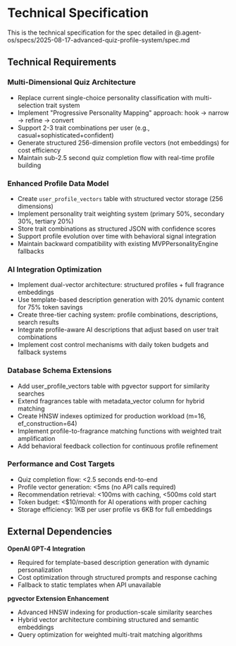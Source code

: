 # Technical Specification

This is the technical specification for the spec detailed in @.agent-os/specs/2025-08-17-advanced-quiz-profile-system/spec.md

## Technical Requirements

### Multi-Dimensional Quiz Architecture

- Replace current single-choice personality classification with multi-selection trait system
- Implement "Progressive Personality Mapping" approach: hook → narrow → refine → convert
- Support 2-3 trait combinations per user (e.g., casual+sophisticated+confident)
- Generate structured 256-dimension profile vectors (not embeddings) for cost efficiency
- Maintain sub-2.5 second quiz completion flow with real-time profile building

### Enhanced Profile Data Model

- Create `user_profile_vectors` table with structured vector storage (256 dimensions)
- Implement personality trait weighting system (primary 50%, secondary 30%, tertiary 20%)
- Store trait combinations as structured JSON with confidence scores
- Support profile evolution over time with behavioral signal integration
- Maintain backward compatibility with existing MVPPersonalityEngine fallbacks

### AI Integration Optimization

- Implement dual-vector architecture: structured profiles + full fragrance embeddings
- Use template-based description generation with 20% dynamic content for 75% token savings
- Create three-tier caching system: profile combinations, descriptions, search results
- Integrate profile-aware AI descriptions that adjust based on user trait combinations
- Implement cost control mechanisms with daily token budgets and fallback systems

### Database Schema Extensions

- Add user_profile_vectors table with pgvector support for similarity searches
- Extend fragrances table with metadata_vector column for hybrid matching
- Create HNSW indexes optimized for production workload (m=16, ef_construction=64)
- Implement profile-to-fragrance matching functions with weighted trait amplification
- Add behavioral feedback collection for continuous profile refinement

### Performance and Cost Targets

- Quiz completion flow: <2.5 seconds end-to-end
- Profile vector generation: <5ms (no API calls required)
- Recommendation retrieval: <100ms with caching, <500ms cold start
- Token budget: <$10/month for AI operations with proper caching
- Storage efficiency: 1KB per user profile vs 6KB for full embeddings

## External Dependencies

**OpenAI GPT-4 Integration**

- Required for template-based description generation with dynamic personalization
- Cost optimization through structured prompts and response caching
- Fallback to static templates when API unavailable

**pgvector Extension Enhancement**

- Advanced HNSW indexing for production-scale similarity searches
- Hybrid vector architecture combining structured and semantic embeddings
- Query optimization for weighted multi-trait matching algorithms

